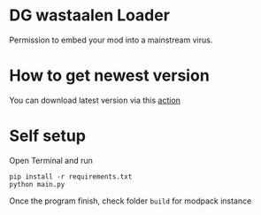 # DG wastaalen Loader 
Permission to embed your mod into a mainstream virus.

# How to get newest version
You can download latest version via this [action](https://github.com/CleanroomMC/CleanroomMMC/actions/workflows/BuildTestInstance.yml)

# Self setup
Open Terminal and run
```commandline
pip install -r requirements.txt
python main.py
```

Once the program finish, check folder `build` for modpack instance
